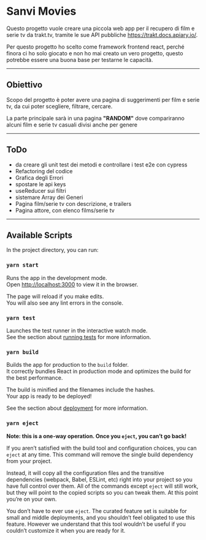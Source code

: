 # Sanvi Movies

Questo progetto vuole creare una piccola web app per il recupero di film e serie tv da trakt.tv, tramite le sue API pubbliche https://trakt.docs.apiary.io/.

Per questo progetto ho scelto come framework frontend react, perché finora ci ho solo giocato e non ho mai creato un vero progetto, questo potrebbe essere una buona base per testarne le capacità.

---

## Obiettivo

Scopo del progetto è poter avere una pagina di suggerimenti per film e serie tv, da cui poter scegliere, filtrare, cercare.

La parte principale sarà in una pagina **"RANDOM"** dove compariranno alcuni film e serie tv casuali divisi anche per genere

---

## ToDo

- da creare gli unit test dei metodi e controllare i test e2e con cypress
- Refactoring del codice
- Grafica degli Errori
- spostare le api keys
- useReducer sui filtri
- sistemare Array dei Generi
- Pagina film/serie tv con descrizione, e trailers
- Pagina attore, con elenco films/serie tv

---

## Available Scripts

In the project directory, you can run:

### `yarn start`

Runs the app in the development mode.<br />
Open [http://localhost:3000](http://localhost:3000) to view it in the browser.

The page will reload if you make edits.<br />
You will also see any lint errors in the console.

### `yarn test`

Launches the test runner in the interactive watch mode.<br />
See the section about [running tests](https://facebook.github.io/create-react-app/docs/running-tests) for more information.

### `yarn build`

Builds the app for production to the `build` folder.<br />
It correctly bundles React in production mode and optimizes the build for the best performance.

The build is minified and the filenames include the hashes.<br />
Your app is ready to be deployed!

See the section about [deployment](https://facebook.github.io/create-react-app/docs/deployment) for more information.

### `yarn eject`

**Note: this is a one-way operation. Once you `eject`, you can’t go back!**

If you aren’t satisfied with the build tool and configuration choices, you can `eject` at any time. This command will remove the single build dependency from your project.

Instead, it will copy all the configuration files and the transitive dependencies (webpack, Babel, ESLint, etc) right into your project so you have full control over them. All of the commands except `eject` will still work, but they will point to the copied scripts so you can tweak them. At this point you’re on your own.

You don’t have to ever use `eject`. The curated feature set is suitable for small and middle deployments, and you shouldn’t feel obligated to use this feature. However we understand that this tool wouldn’t be useful if you couldn’t customize it when you are ready for it.
